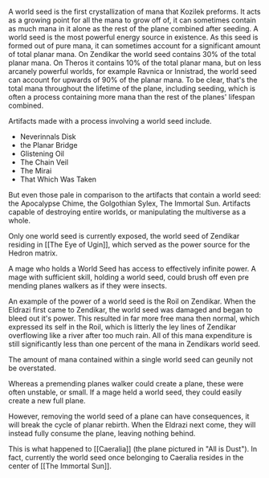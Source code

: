A world seed is the first crystallization of mana that Kozilek preforms. It acts as a growing point for all the mana to grow off of, it can sometimes contain as much mana in it alone as the rest of the plane combined after seeding. A world seed is the most powerful energy source in existence. As this seed is formed out of pure mana, it can sometimes account for a significant amount of total planar mana. On Zendikar the world seed contains 30% of the total planar mana. On Theros it contains 10% of the total planar mana, but on less arcanely powerful worlds, for example Ravnica or Innistrad, the world seed can account for upwards of 90% of the planar mana. To be clear, that's the total mana throughout the lifetime of the plane, including seeding, which is often a process containing more mana than the rest of the planes' lifespan combined.


Artifacts made with a process involving a world seed include.

- Neverinnals Disk
- the Planar Bridge
-  Glistening Oil
- The Chain Veil
- The Mirai 
- That Which Was Taken

But even those pale in comparison to the artifacts that contain a world seed: the Apocalypse Chime, the Golgothian Sylex, The Immortal Sun. Artifacts capable of destroying entire worlds, or manipulating the multiverse  as a whole.

Only one world seed is currently exposed, the world seed of Zendikar residing in [[The Eye of Ugin]], which served as the power source for the Hedron matrix.

A mage who holds a World Seed has access to effectively infinite power. A mage with sufficient skill, holding a world seed, could brush off even pre mending planes walkers as if they were insects.

An example of the power of a world seed is the Roil on Zendikar.  When the Eldrazi first came to Zendikar, the world seed was damaged and began to bleed out it's power. This resulted in far more free mana then normal, which expressed its self in the Roil, which is litterly the ley lines of Zendikar overflowing like a river after too much rain. All of this mana expenditure is still significantly less than one percent of the mana in Zendikars world seed.

The amount of mana contained within a single world seed can geunily not be overstated. 

Whereas a premending planes walker could create a plane, these were often unstable, or small. If a mage held a world seed, they could easily create a new full plane. 

However, removing the world seed of a plane can have consequences, it will break the cycle of planar rebirth. When the Eldrazi next come, they will instead fully consume the plane, leaving nothing behind. 

This is what happened to [[Caeralia]] (the plane pictured in "All is Dust"). In fact, currently the world seed once belonging to Caeralia resides in the center of [[The Immortal Sun]]. 
